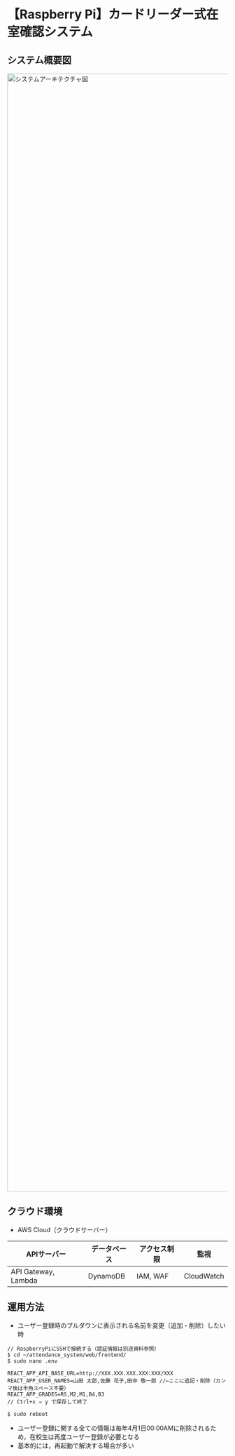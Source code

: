 # 【Raspberry Pi】カードリーダー式在室確認システム

## システム概要図

<img width="3564" height="2549" alt="システムアーキテクチャ図" src="https://github.com/user-attachments/assets/14913629-0fb4-4c4e-986f-5e496b58ae8a" />

## クラウド環境

- AWS Cloud（クラウドサーバー）

| APIサーバー          | データベース | アクセス制限 | 監視       |
----                  |----         |----         |----
| API Gateway, Lambda | DynamoDB    | IAM, WAF    | CloudWatch |

## 運用方法

- ユーザー登録時のプルダウンに表示される名前を変更（追加・削除）したい時

```
// RaspberryPiにSSHで接続する（認証情報は別途資料参照）
$ cd ~/attendance_system/web/frontend/
$ sudo nano .env

REACT_APP_API_BASE_URL=http://XXX.XXX.XXX.XXX:XXX/XXX
REACT_APP_USER_NAMES=山田 太郎,佐藤 花子,田中 敬一郎 //←ここに追記・削除（カンマ後は半角スペース不要）
REACT_APP_GRADES=RS,M2,M1,B4,B3
// Ctrl+x → y で保存して終了

$ sudo reboot
```

- ユーザー登録に関する全ての情報は毎年4月1日00:00AMに削除されるため，在校生は再度ユーザー登録が必要となる
- 基本的には，再起動で解決する場合が多い
